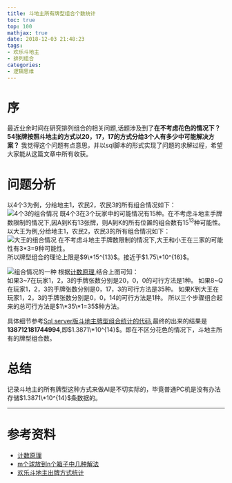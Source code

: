```yaml
---
title: 斗地主所有牌型组合个数统计
toc: true
top: 100
mathjax: true
date: 2018-12-03 21:48:23
tags:
- 欢乐斗地主
- 排列组合
categories:
- 逻辑思维
---
```

# 序
最近业余时间在研究排列组合的相关问题,话题涉及到了**在不考虑花色的情况下？54张牌按照斗地主的方式以20，17，17的方式分给3个人有多少中可能解决方案？**
我觉得这个问题有点意思，并以sql脚本的形式实现了问题的求解过程，希望大家能从这篇文章中所有收获。

# 问题分析

以4个3为例，分给地主1，农民2，农民3的所有组合情况如下：  
![4个3的组合情况](4个3.png)
既4个3在3个玩家中的可能情况有15种。在不考虑斗地主手牌数限制的情况下,因A到K有13张牌，则A到K的所有位置的组合数有$15^{13}$种可能性。
以大王为例,分给地主1，农民2，农民3的所有组合情况如下：  
![大王的组合情况](大王.png)
在不考虑斗地主手牌数限制的情况下,大王和小王在三家的可能性有3\*3=9种可能性。  
所以牌型组合的理论上限是$9\*15^{13}$。接近于$1.75\*10^{16}$。  

![组合情况的一种](组合.png)
根据[计数原理](https://baike.baidu.com/item/计数原理/4032370),结合上图可知：  
如果3~7在玩家1，2，3的手牌张数分别是20，0，0的可行方法是1种。
如果8~Q在玩家1，2，3的手牌张数分别是0，17，3的可行方法是35种。
如果K到大王在玩家1，2，3的手牌张数分别是0，0，14的可行方法是1种。
所以三个步骤组合起来的总可行方法是$1\*35\*1=35$种方法。

具体细节参考[Sql server版斗地主牌型组合统计的代码](https://github.com/ddabb/138712181744994/blob/master/product.sql),最终的出来的结果是**138712181744994**,即$1.3871\*10^{14}$。即在不区分花色的情况下，斗地主所有的牌型组合数。

# 总结

记录斗地主的所有牌型这种方式来做AI是不切实际的，毕竟普通PC机是没有办法存储$1.3871\*10^{14}$条数据的。

---
# 参考资料
* [计数原理](https://baike.baidu.com/item/计数原理/4032370)
* [m个球放到n个箱子中几种解法](https://www.60points.com/combination/)
* [欢乐斗地主出牌方式统计](https://www.60points.com/Fight-the-Landlord-Card-Type-Aanalysis/)

